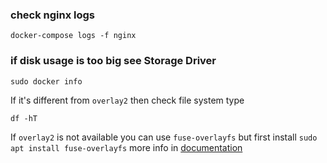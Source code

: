 ### check nginx logs
    docker-compose logs -f nginx

### if disk usage is too big see Storage Driver
    sudo docker info

If it's different from `overlay2` then check file system type

    df -hT

If `overlay2` is not available you can use `fuse-overlayfs` but first install `sudo apt install fuse-overlayfs`
more info in [documentation](https://docs.docker.com/storage/storagedriver/select-storage-driver)
